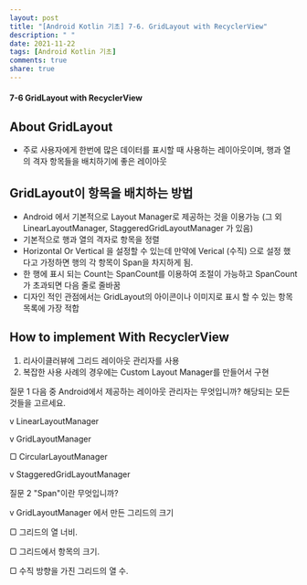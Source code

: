 ```yaml
---
layout: post
title: "[Android Kotlin 기초] 7-6. GridLayout with RecyclerView"
description: " "
date: 2021-11-22
tags: [Android Kotlin 기초]
comments: true
share: true
---
```



#### 7-6 GridLayout with RecyclerView


## About GridLayout 
 - 주로 사용자에게 한번에 많은 데이터를 표시할 때 사용하는 레이아웃이며, 행과 열의 격자 항목들을 배치하기에 좋은 레이아웃


## GridLayout이 항목을 배치하는 방법
 - Android 에서 기본적으로 Layout Manager로 제공하는 것을 이용가능 (그 외 LinearLayoutManager, StaggeredGridLayoutManager 가 있음)
 - 기본적으로 행과 열의 격자로 항목을 정렬
 - Horizontal Or Vertical 을 설정할 수 있는데 만약에 Verical (수직) 으로 설정 했다고 가정하면 행의 각 항목이 Span을 차지하게 됨.
 - 한 행에 표시 되는 Count는 SpanCount를 이용하여 조절이 가능하고 SpanCount가 초과되면 다음 줄로 줄바꿈
 - 디자인 적인 관점에서는 GridLayout의 아이콘이나 이미지로 표시 할 수 있는 항목 목록에 가장 적합
 
## How to implement  With RecyclerView
  1. 리사이클러뷰에 그리드 레이아웃 관리자를 사용
  2. 복잡한 사용 사례의 경우에는 Custom Layout Manager를 만들어서 구현
  
  
  질문 1
다음 중 Android에서 제공하는 레이아웃 관리자는 무엇입니까? 해당되는 모든 것들을 고르세요.

v LinearLayoutManager

v GridLayoutManager

▢ CircularLayoutManager

v StaggeredGridLayoutManager

질문 2
"Span"이란 무엇입니까?

v GridLayoutManager 에서 만든 그리드의 크기 

▢ 그리드의 열 너비.

▢ 그리드에서 항목의 크기.

▢ 수직 방향을 가진 그리드의 열 수.
